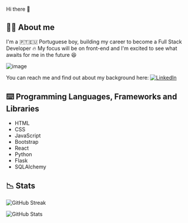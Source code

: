 Hi there 👋

## 🙋‍♂️ About me

I'm a 🇵🇹🇪🇺 Portuguese boy, building my career to become a Full Stack Developer 🔥
My focus will be on front-end and I'm excited to see what awaits for me in the future 😆

![image](https://i.pinimg.com/originals/75/c2/f8/75c2f842863ae2df6b3ac2d0a4d63026.gif)

You can reach me and find out about my background here: [![LinkedIn](https://img.shields.io/badge/LinkedIn-0077B5?logo=linkedin&logoColor=white)](https://www.linkedin.com/in/joni-santos-ba371317b/)

## ⌨️ Programming Languages, Frameworks and Libraries

- HTML
- CSS
- JavaScript
- Bootstrap
- React
- Python
- Flask
- SQLAlchemy

## 📉 Stats

![GitHub Streak](https://github-readme-streak-stats.herokuapp.com/?user=JoniXSantos)

![GitHub Stats](https://github-readme-stats.vercel.app/api?username=JoniXSantos)
